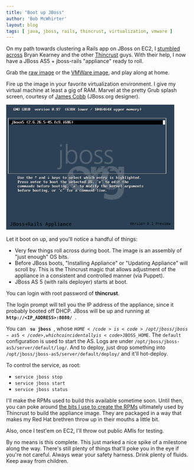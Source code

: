 ```yaml
---
title: "Boot up JBoss"
author: 'Bob McWhirter'
layout: blog
tags: [ java, jboss, rails, thincrust, virtualization, vmware ]
---
```

On my path towards clustering a Rails app on JBoss on EC2, I <a title="Stumbling into the Thincrusties" href="http://www.fnokd.com/2008/10/11/stumbling-through-technology/">stumbled across</a> Bryan Kearney and the other <a title="Thincrust" href="http://thincrust.net/">Thincrust</a> guys. With their help, I now have a JBoss AS5 + jboss-rails "appliance" ready to roll.

Grab the <a title="Raw image" href="http://fnokd.com/~bob/jboxx/jboxx5-0.1-preview-1-raw.tar.gz">raw image</a> or the <a title="JBoxx VMWare image" href="http://fnokd.com/~bob/jboxx/jboxx5-0.1-preview-1-vmware.tar.gz">VMWare image</a>, and play along at home.

Fire up the image in your favorite virtualization environment. I give my virtual machine at least a gig of RAM. Marvel at the pretty Grub splash screen, courtesy of <a title="James Cobb" href="http://www.insectengine.com/wordpress/">James Cobb</a> (JBoss.org designer).

<a href="http://www.fnokd.com/wp-content/uploads/2008/10/picture-6.png">
  <img class="aligncenter size-full wp-image-551" title="Grub" src="/blog/assets/picture-6.png" alt="" width="456" height="339"/>
</a>

Let it boot on up, and you'll notice a handful of things:
<ul>
	<li>Very few things roll across during boot.  The image is an assembly of "just enough" OS bits.</li>
	<li>Before JBoss boots, "Installing Appliance" or "Updating Appliance" will scroll by.  This is the Thincrust magic that allows adjustment of the appliance in a consistent and controlled manner (via Puppet).</li>
	<li>JBoss AS 5 (with rails deployer) starts at boot.</li>
</ul>
You can login with root password of <strong>thincrust</strong>.

The login prompt will tell you the IP address of the appliance, since it probably booted off DHCP.  JBoss will be up and running at <code>
  <strong>http://&lt;IP_ADDRESS&gt;:8080/</strong>
</code>.

You can <code>
  <strong>su jboss</strong>
</code>, whose <code>$HOME</code> is <code>/opt/jboss/jboss-as5</code>, which coincidentally is <code>$JBOSS_HOME</code>.  The <code>default</code> configuration is used to start the AS.  Logs are under <code>/opt/jboss/jboss-as5/server/default/log/</code>.  And to deploy, just drop something into <code>/opt/jboss/jboss-as5/server/default/deploy/</code> and it'll hot-deploy.

To control the service, as root:
<ul>
	<li><code>service jboss stop</code></li>
	<li><code>service jboss start</code></li>
	<li><code>service jboss status</code></li>
</ul>
I'll make the RPMs used to build this available sometime soon.  Until then, you can poke around <a title="my JBoss RPMification project" href="http://github.com/bobmcwhirter/jboss-rpm/tree/master">the bits I use to create the RPMs</a> ultimately used by Thincrust to build the appliance image.  They are packaged in a way that makes my Red Hat brethren throw up in their mouths a little bit.

Also, once I test'em on EC2, I'll throw out public AMIs for testing.

By no means is this complete.  This just marked a nice spike of a milestone along the way.  There's still plenty of things that'll poke you in the eye if you're not careful.  Always wear your safety harness.  Drink plenty of fluids.  Keep away from children.
